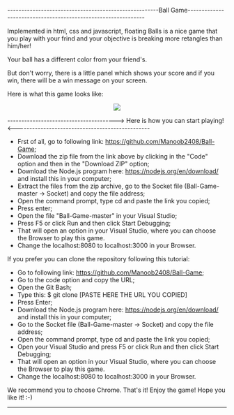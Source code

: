 ------------------------------------------------------Ball Game--------------------------------------------------------------
 
Implemented in html, css and javascript, floating Balls is a nice game that you play with your frind and your objective is breaking more retangles than him/her!

Your ball has a different color from your friend's.

But don't worry, there is a little panel which shows your score and if you win, there will be a win message on your screen. 



Here is what this game looks like:
  <div align="center">
   <img src="https://user-images.githubusercontent.com/69463877/138555277-f3ddf800-6f9a-4304-8eb7-be5b035f6ecf.png">
  </div>
  
  
--------------------------------------->  Here is how you can start playing! <------------------------------------------------

  - Frst of all, go to following link: https://github.com/Manoob2408/Ball-Game;
  - Download the zip file from the link above by clicking in the "Code" option and then in the "Download ZIP" option;
  - Download the Node.js program here: https://nodejs.org/en/download/ and install this in your computer;
  - Extract the files from the zip archive, go to the Socket file (Ball-Game-master -> Socket) and copy the file address;
  - Open the command prompt, type cd and paste the link you copied;
  - Press enter;
  - Open the file "Ball-Game-master" in your Visual Studio;
  - Press F5 or click Run and then click Start Debugging;
  - That will open an option in your Visual Studio, where you can choose the Browser to play this game.
  - Change the localhost:8080 to localhost:3000 in your Browser.

  If you prefer you can clone the repository following this tutorial:
  - Go to following link: https://github.com/Manoob2408/Ball-Game;
  - Go to the code option and copy the URL;
  - Open the Git Bash;
  - Type this: $ git clone [PASTE HERE THE URL YOU COPIED]
  - Press Enter;
  - Download the Node.js program here: https://nodejs.org/en/download/ and install this in your computer;
  - Go to the Socket file (Ball-Game-master -> Socket) and copy the file address;
  - Open the command prompt, type cd and paste the link you copied;
  - Open your Visual Studio and press F5 or click Run and then click Start Debugging;
  - That will open an option in your Visual Studio, where you can choose the Browser to play this game.
  - Change the localhost:8080 to localhost:3000 in your Browser.

  We recommend you to choose Chrome. 
    That's it! Enjoy the game! Hope you like it! :-)

-----------------------------------------------------------------------------------------------------------------------------------------------------------------

 
